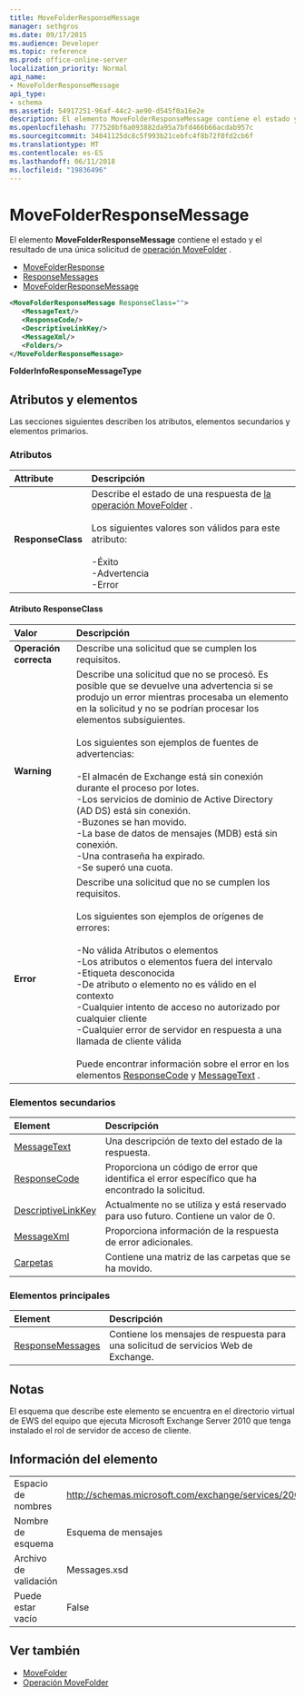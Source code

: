 ```yaml
---
title: MoveFolderResponseMessage
manager: sethgros
ms.date: 09/17/2015
ms.audience: Developer
ms.topic: reference
ms.prod: office-online-server
localization_priority: Normal
api_name:
- MoveFolderResponseMessage
api_type:
- schema
ms.assetid: 54917251-96af-44c2-ae90-d545f0a16e2e
description: El elemento MoveFolderResponseMessage contiene el estado y el resultado de una única solicitud de operación MoveFolder.
ms.openlocfilehash: 777520bf6a093882da95a7bfd466b66acdab957c
ms.sourcegitcommit: 34041125dc8c5f993b21cebfc4f8b72f0fd2cb6f
ms.translationtype: MT
ms.contentlocale: es-ES
ms.lasthandoff: 06/11/2018
ms.locfileid: "19836496"
---
```

# <a name="movefolderresponsemessage"></a>MoveFolderResponseMessage

El elemento **MoveFolderResponseMessage** contiene el estado y el resultado de una única solicitud de [operación MoveFolder](movefolder-operation.md) . 
  
- [MoveFolderResponse](movefolderresponse.md)
- [ResponseMessages](responsemessages.md)
- [MoveFolderResponseMessage](movefolderresponsemessage.md)
  
```xml
<MoveFolderResponseMessage ResponseClass="">
   <MessageText/>
   <ResponseCode/>
   <DescriptiveLinkKey/>
   <MessageXml/>
   <Folders/>
</MoveFolderResponseMessage>
```

 **FolderInfoResponseMessageType**
## <a name="attributes-and-elements"></a>Atributos y elementos

Las secciones siguientes describen los atributos, elementos secundarios y elementos primarios.
  
### <a name="attributes"></a>Atributos

|**Attribute**|**Descripción**|
|:-----|:-----|
|**ResponseClass** <br/> | Describe el estado de una respuesta de [la operación MoveFolder](movefolder-operation.md) . <br/><br/>Los siguientes valores son válidos para este atributo:  <br/><br/>-Éxito  <br/>-Advertencia  <br/>-Error  <br/> |
   
#### <a name="responseclass-attribute"></a>Atributo ResponseClass

|**Valor**|**Descripción**|
|:-----|:-----|
|**Operación correcta** <br/> |Describe una solicitud que se cumplen los requisitos.  <br/> |
|**Warning** <br/> | Describe una solicitud que no se procesó. Es posible que se devuelve una advertencia si se produjo un error mientras procesaba un elemento en la solicitud y no se podrían procesar los elementos subsiguientes.<br/><br/> Los siguientes son ejemplos de fuentes de advertencias:  <br/><br/>-El almacén de Exchange está sin conexión durante el proceso por lotes.  <br/>-Los servicios de dominio de Active Directory (AD DS) está sin conexión.  <br/>-Buzones se han movido.  <br/>-La base de datos de mensajes (MDB) está sin conexión.  <br/>-Una contraseña ha expirado.  <br/>-Se superó una cuota.  <br/> |
|**Error** <br/> | Describe una solicitud que no se cumplen los requisitos. <br/><br/>Los siguientes son ejemplos de orígenes de errores:  <br/><br/>-No válida Atributos o elementos  <br/>-Los atributos o elementos fuera del intervalo  <br/>-Etiqueta desconocida  <br/>-De atributo o elemento no es válido en el contexto  <br/>-Cualquier intento de acceso no autorizado por cualquier cliente  <br/>-Cualquier error de servidor en respuesta a una llamada de cliente válida  <br/><br/>  Puede encontrar información sobre el error en los elementos [ResponseCode](responsecode.md) y [MessageText](messagetext.md) .  <br/> |
   
### <a name="child-elements"></a>Elementos secundarios

|**Element**|**Descripción**|
|:-----|:-----|
|[MessageText](messagetext.md) <br/> |Una descripción de texto del estado de la respuesta.  <br/> |
|[ResponseCode](responsecode.md) <br/> |Proporciona un código de error que identifica el error específico que ha encontrado la solicitud.  <br/> |
|[DescriptiveLinkKey](descriptivelinkkey.md) <br/> |Actualmente no se utiliza y está reservado para uso futuro. Contiene un valor de 0.  <br/> |
|[MessageXml](messagexml.md) <br/> |Proporciona información de la respuesta de error adicionales.  <br/> |
|[Carpetas](folders-ex15websvcsotherref.md) <br/> |Contiene una matriz de las carpetas que se ha movido.  <br/> |
   
### <a name="parent-elements"></a>Elementos principales

|**Element**|**Descripción**|
|:-----|:-----|
|[ResponseMessages](responsemessages.md) <br/> |Contiene los mensajes de respuesta para una solicitud de servicios Web de Exchange.  <br/> |
   
## <a name="remarks"></a>Notas

El esquema que describe este elemento se encuentra en el directorio virtual de EWS del equipo que ejecuta Microsoft Exchange Server 2010 que tenga instalado el rol de servidor de acceso de cliente.
  
## <a name="element-information"></a>Información del elemento

|||
|:-----|:-----|
|Espacio de nombres  <br/> |http://schemas.microsoft.com/exchange/services/2006/messages  <br/> |
|Nombre de esquema  <br/> |Esquema de mensajes  <br/> |
|Archivo de validación  <br/> |Messages.xsd  <br/> |
|Puede estar vacío  <br/> |False  <br/> |
   
## <a name="see-also"></a>Ver también

- [MoveFolder](movefolder.md)
- [Operación MoveFolder](movefolder-operation.md)

